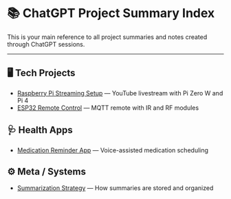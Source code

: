 # 📚 ChatGPT Project Summary Index

This is your main reference to all project summaries and notes created through ChatGPT sessions.

---

## 🖥️ Tech Projects
- [Raspberry Pi Streaming Setup](raspberry_pi_streaming.md) — YouTube livestream with Pi Zero W and Pi 4
- [ESP32 Remote Control](esp32_projects.md) — MQTT remote with IR and RF modules

## 🩺 Health Apps
- [Medication Reminder App](medication_reminder_app.md) — Voice-assisted medication scheduling

## ⚙️ Meta / Systems
- [Summarization Strategy](summarization_strategy.md) — How summaries are stored and organized
